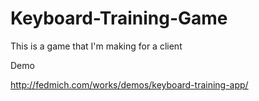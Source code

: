 Keyboard-Training-Game
======================

This is a game that I'm making for a client

Demo

<a href="http://fedmich.com/works/demos/keyboard-training-app/" target="_blank">http://fedmich.com/works/demos/keyboard-training-app/</a>
